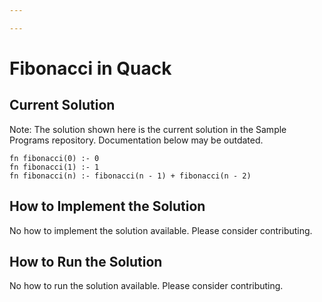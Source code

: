 ```yaml
---

---
```


# Fibonacci in Quack

## Current Solution

Note: The solution shown here is the current solution in the Sample Programs repository. Documentation below may be outdated.

```Quack
fn fibonacci(0) :- 0
fn fibonacci(1) :- 1
fn fibonacci(n) :- fibonacci(n - 1) + fibonacci(n - 2)

```

## How to Implement the Solution

No how to implement the solution available. Please consider contributing.

## How to Run the Solution

No how to run the solution available. Please consider contributing.